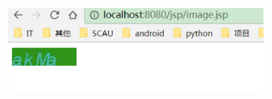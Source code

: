 ![](https://github.com/lijinxiong/note/blob/master/Java/JavaWeb/%E9%AA%8C%E8%AF%81%E7%A0%81/image.png)
